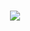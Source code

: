 
<br>
<p align="center">
   <a href="https://github.com/lethiferal"><img src="https://github-readme-stats.vercel.app/api?username=lethiferal&show_icons=true&title_color=999999&text_color=636363&icon_color=999999&bg_color=202020&hide_border=true&include_all_commits=true&count_private=true" /></a>
</p>
</br>


